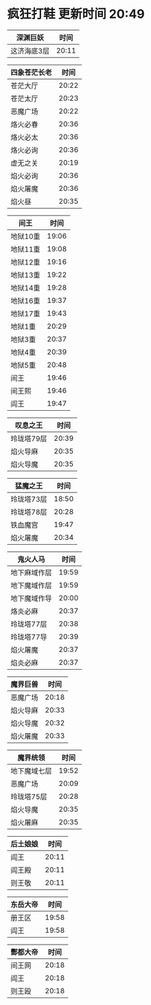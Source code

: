 # 疯狂打鞋 更新时间 20:49

| 深渊巨妖   | 时间    |
|--------|-------|
| 这济海底3层 | 20:11 |

| 四象苍茫长老   | 时间    |
|--------|-------|
| 苍茫大厅 | 20:22 |
| 苍茫太厅 | 20:23 |
| 恶魔广场 | 20:22 |
| 烙火必春 | 20:36 |
| 烙火必太 | 20:36 |
| 烙火必询 | 20:36 |
| 虚无之关 | 20:19 |
| 焰火必询 | 20:36 |
| 焰火屠魔 | 20:36 |
| 焰火昼 | 20:35 |

| 间王   | 时间    |
|--------|-------|
| 地狱10重 | 19:06 |
| 地狱11重 | 19:08 |
| 地狱12重 | 19:16 |
| 地狱13重 | 19:22 |
| 地狱14重 | 19:28 |
| 地狱16重 | 19:37 |
| 地狱17重 | 19:43 |
| 地狱1重 | 20:29 |
| 地狱3重 | 20:37 |
| 地狱4重 | 20:39 |
| 地狱5重 | 20:48 |
| 间王 | 19:46 |
| 间王熙 | 19:46 |
| 阎王 | 19:47 |

| 叹息之王   | 时间    |
|--------|-------|
| 玲珑塔79层 | 20:39 |
| 焰火导麻 | 20:35 |
| 焰火导魔 | 20:35 |

| 猛魔之王   | 时间    |
|--------|-------|
| 玲珑塔73层 | 18:50 |
| 玲珑塔78层 | 20:28 |
| 铁血魔宫 | 19:47 |
| 焰火屠魔 | 20:34 |

| 鬼火人马   | 时间    |
|--------|-------|
| 地下麻域作层 | 19:59 |
| 地下魔域作层 | 19:59 |
| 地下魔域作导 | 20:00 |
| 烙炎必麻 | 20:37 |
| 玲珑塔77层 | 20:38 |
| 玲珑塔77导 | 20:39 |
| 焰火屠魔 | 20:37 |
| 焰炎必麻 | 20:37 |

| 魔界巨兽   | 时间    |
|--------|-------|
| 恶魔广场 | 20:18 |
| 焰火导麻 | 20:33 |
| 焰火导魔 | 20:32 |
| 焰火屠魔 | 20:33 |

| 魔界统领   | 时间    |
|--------|-------|
| 地下魔域七层 | 19:52 |
| 恶魔广场 | 20:09 |
| 玲珑塔75层 | 20:28 |
| 焰火导魔 | 20:35 |
| 焰火屠麻 | 20:35 |

| 后土娘娘   | 时间    |
|--------|-------|
| 阎王 | 20:11 |
| 阎王殿 | 20:11 |
| 则王敬 | 20:11 |

| 东岳大帝   | 时间    |
|--------|-------|
| 册王区 | 19:58 |
| 阎王 | 19:58 |

| 酆都大帝   | 时间    |
|--------|-------|
| 间王网 | 20:18 |
| 阎王 | 20:18 |
| 则王殴 | 20:18 |